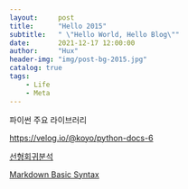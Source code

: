 ```yaml
---
layout:     post
title:      "Hello 2015"
subtitle:   " \"Hello World, Hello Blog\""
date:       2021-12-17 12:00:00
author:     "Hux"
header-img: "img/post-bg-2015.jpg"
catalog: true
tags:
    - Life
    - Meta
---
```


파이썬 주요 라이브러리

https://velog.io/@koyo/python-docs-6

[선형회귀분석](https://blog.naver.com/PostView.naver?blogId=paperfactor_ceo&logNo=222212441873&categoryNo=12&parentCategoryNo=0&viewDate=¤tPage=2&postListTopCurrentPage=&from=postList&userTopListOpen=true&userTopListCount=5&userTopListManageOpen=false&userTopListCurrentPage=2)

[Markdown Basic Syntax](https://www.markdownguide.org/basic-syntax/)
